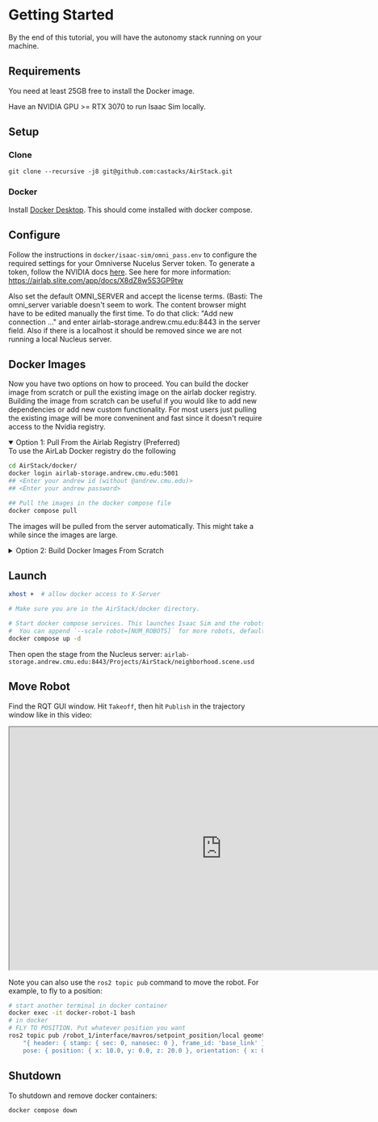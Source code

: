 # Getting Started

By the end of this tutorial, you will have the autonomy stack running on your machine.

## Requirements

You need at least 25GB free to install the Docker image.

Have an NVIDIA GPU >= RTX 3070 to run Isaac Sim locally.

## Setup

### Clone

```
git clone --recursive -j8 git@github.com:castacks/AirStack.git
```

### Docker

Install [Docker Desktop](https://docs.docker.com/desktop/install/ubuntu/). This should come installed with docker compose.

## Configure

Follow the instructions in `docker/isaac-sim/omni_pass.env` to configure the required settings for your Omniverse Nucelus Server token.
To generate a token, follow the NVIDIA docs [here](https://docs.omniverse.nvidia.com/nucleus/latest/config-and-info/api_tokens.html). See here for more information:
https://airlab.slite.com/app/docs/X8dZ8w5S3GP9tw

Also set the default OMNI_SERVER and accept the license terms. (Basti: The omni_server variable doesn't seem to work. The content browser might have to be edited manually the first time. To do that click:
"Add new connection ..." and enter airlab-storage.andrew.cmu.edu:8443 in the server field. Also if there is a localhost it should be removed since we are not running a local Nucleus server.

## Docker Images

Now you have two options on how to proceed. You can build the docker image from scratch or pull the existing image on the airlab docker registry. Building the image from scratch can be useful if you would like to add new dependencies or add new custom functionality. For most users just pulling the existing image will be more conveninent and fast since it doesn't require access to the Nvidia registry.

<details open> <summary>Option 1: Pull From the Airlab Registry (Preferred)</summary>
To use the AirLab Docker registry do the following

```bash
cd AirStack/docker/
docker login airlab-storage.andrew.cmu.edu:5001
## <Enter your andrew id (without @andrew.cmu.edu)>
## <Enter your andrew password>

## Pull the images in the docker compose file
docker compose pull
```

The images will be pulled from the server automatically. This might take a while since the images are large.

</details>

<details><summary>Option 2: Build Docker Images From Scratch</summary>

1.  Download the Ascent Spirit SITL software packages from <a href="https://drive.google.com/file/d/1UxgezaTrHe4WJ28zsVeRhv1VYfOU5VK8/view?usp=drive_link">this link</a>.

    Then unzip the file AscentAeroSystemsSITLPackage.zip in this folder:

    ```
    cd AirStack/docker/isaac-sim/
    unzip ~/Downloads/AscentAeroSystemsSITLPackage.zip -d .
    ```

2.  Gain access to NVIDIA NGC Containers by following <a href="https://docs.nvidia.com/launchpad/ai/base-command-coe/latest/bc-coe-docker-basics-step-02.html">these instructions</a>.

    Then:

    ```bash
    cd AirStack/docker/
    docker compose build  # build the images locally
    ```

If you have permission you can push updated images to the docker server.

```bash
docker compose push
```

</details>

## Launch

```bash
xhost +  # allow docker access to X-Server

# Make sure you are in the AirStack/docker directory.

# Start docker compose services. This launches Isaac Sim and the robots.
#  You can append `--scale robot=[NUM_ROBOTS]` for more robots, default is 1
docker compose up -d
```

Then open the stage from the Nucleus server:
`airlab-storage.andrew.cmu.edu:8443/Projects/AirStack/neighborhood.scene.usd`

## Move Robot

Find the RQT GUI window. Hit `Takeoff`, then hit `Publish` in the trajectory window like in this video:

<iframe src="https://drive.google.com/file/d/1eF9mVqvIthb2NKyWrrZmk7dR8zTGBtmx/preview?usp=sharing&t=52" width="840" height="480" allow="autoplay" allowfullscreen="allowfullscreen"></iframe>

Note you can also use the `ros2 topic pub` command to move the robot. For example, to fly to a position:

```bash
# start another terminal in docker container
docker exec -it docker-robot-1 bash
# in docker
# FLY TO POSITION. Put whatever position you want
ros2 topic pub /robot_1/interface/mavros/setpoint_position/local geometry_msgs/PoseStamped \
    "{ header: { stamp: { sec: 0, nanosec: 0 }, frame_id: 'base_link' }, \
    pose: { position: { x: 10.0, y: 0.0, z: 20.0 }, orientation: { x: 0.0, y: 0.0, z: 0.0, w: 1.0 } } }" -1
```

## Shutdown

To shutdown and remove docker containers:

```bash
docker compose down
```
